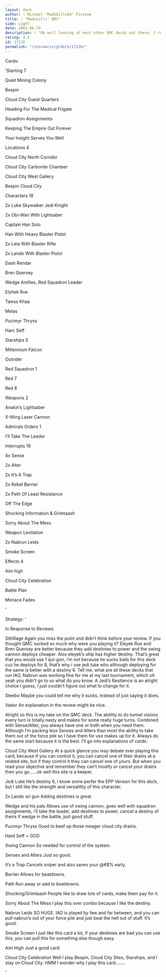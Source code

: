```yaml
---
layout: deck
author: ! Michael "MadSkills84" Pistone
title: ! "Madskills’ QMC"
side: Light
date: 2001-06-29
description: ! "Ok well looking at most other QMC decks out there, I realized they got burned bad by heavy SAC decks.  So I thought, why not fight fire with fire."
rating: 4.5
id: 17126
permalink: "/starwarsccg/deck/17126/"
---
```

Cards: 

'Starting 7

Quiet Mining Colony

Bespin

Cloud City Guest Quarters

Heading For The Medical Frigate

Squadron Assignments

Keeping The Empire Out Forever

Your Insight Serves You Well


Locations 4

Cloud City North Corridor

Cloud City Carbonite Chamber

Cloud City West Gallery

Bespin Cloud City


Characters 18

2x Luke Skywalker Jedi Knight

2x Obi-Wan With Lightsaber

Captain Han Solo

Han With Heavy Blaster Pistol

2x Leia With Blaster Rifle

2x Lando With Blaster Pistol

Dash Rendar

Bren Quersey

Wedge Antilles, Red Squadron Leader

Elyhek Rue

Tawss Khaa

Melas

Pucimyr Thryss

Harc Seff


Starships 5

Millennium Falcon

Outrider

Red Squadron 1

Red 7

Red 8


Weapons 2

Anakin’s Lightsaber

X-Wing Laser Cannon


Admirals Orders 1

I’ll Take The Leader


Interrupts 19

4x Sense

2x Alter

2x It’s A Trap

2x Rebel Barrier

2x Path Of Least Resistance

Off The Edge

Shocking Information & Grimtaash

Sorry About The Mess

Weapon Levitation

2x Nabrun Leids

Smoke Screen


Effects 4

Aim high

Cloud City Celebration

Battle Plan

Menace Fades

'

Strategy: '

In Response to Reviews


SithRage  Again you miss the point and didn’t think before your review.  If you thought QMC sucked so much why were you playing it?  Eleyek Rue and Bren Quersey are better because they add destinies to power and the xwing cannon deploys cheaper.  Alos eleyek’s ship has higher destiny. That’s great that you would use 1 qui-gon, i’m not because he sucks balls for this deck cuz he deploys for 8, that’s why i use jedi luke who although deploying for the same is better with a destiny 6.  Tell me, what are all these decks that run IAO, Nabrun was working fine for me at my last tournament, which oh yeah you didn’t go to so what do you know.  A Jedi’s Resilience is an alright choice I guess, I just couldn’t figure out what to change for it.


Steebo  Maybe you could tell me why it sucks, instead of just saying it does.


Vador An explanation in the review might be nice.



Alright so this is my take on the QMC deck.  The abitlity to do tunnel visions every turn is totally nasty and makes for some really huge turns.  Combined with Sense/Alter, you always have one or both when you need them.  Although I’m packing less Senses and Alters than most the ability to take them out of the force pile so I have them for use makes up for it.  Always do the same start because it is the best.  I’ll go into explanations of cards.


Cloud City West Gallery  At a quick glance you may debate over playing this card, because if you can control it, you can cancel one of their drains at a related site, but if they control it they can cancel one of yours.  But when you read your objective and remember they can’t modify or cancel your drains then you go......ok well this site is a keeper.


Jedi Luke He’s destiny 6, I know some perfer the EPP Version for this deck, but I still like the strength and versatility of this character.


2x Lando w/ gun Adding destinies is great.


Wedge and his pals Allows use of xwing cannon, goes well with squadron assignments, i’ll take the leader, add destinies to power, cancel a destiny of theirs if wedge in the battle, just good stuff.


Pucimyr Thryss Good to beef up those meager cloud city drains.


Hard Seff = GOD


Xwing Cannon So needed for control of the system.


Senses and Alters Just so good.


It’s a Trap Cancels sniper and also saves your @#$% early.


Barrier Allows for beatdowns.


Path Run away or add to beatdowns.


Shocking/Grimtaash People like to draw lots of cards, make them pay for it.


Sorry About The Mess I play this over combo because I like the destiny.


Nabrun Leids SO HUGE.  IAO is played by few and far between, and you can pull nabrun’s out of your force pile and just beat the hell out of stuff.  It’s good.


Smoke Screen I just like this card a lot, if your destinies are bad you can use this, you can pull this for something else though easy.


Aim High Just a good card.


Cloud City Celebration Well I play Bespin, Cloud City Sites, Starships, and I stay on Cloud City. HMM I wonder why I play this card........






'
